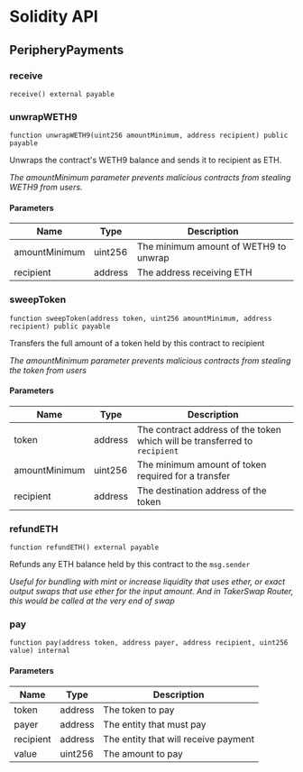 # Solidity API

## PeripheryPayments

### receive

```solidity
receive() external payable
```

### unwrapWETH9

```solidity
function unwrapWETH9(uint256 amountMinimum, address recipient) public payable
```

Unwraps the contract's WETH9 balance and sends it to recipient as ETH.

_The amountMinimum parameter prevents malicious contracts from stealing WETH9 from users._

#### Parameters

| Name | Type | Description |
| ---- | ---- | ----------- |
| amountMinimum | uint256 | The minimum amount of WETH9 to unwrap |
| recipient | address | The address receiving ETH |

### sweepToken

```solidity
function sweepToken(address token, uint256 amountMinimum, address recipient) public payable
```

Transfers the full amount of a token held by this contract to recipient

_The amountMinimum parameter prevents malicious contracts from stealing the token from users_

#### Parameters

| Name | Type | Description |
| ---- | ---- | ----------- |
| token | address | The contract address of the token which will be transferred to `recipient` |
| amountMinimum | uint256 | The minimum amount of token required for a transfer |
| recipient | address | The destination address of the token |

### refundETH

```solidity
function refundETH() external payable
```

Refunds any ETH balance held by this contract to the `msg.sender`

_Useful for bundling with mint or increase liquidity that uses ether, or exact output swaps
that use ether for the input amount. And in TakerSwap Router, this would be called 
at the very end of swap_

### pay

```solidity
function pay(address token, address payer, address recipient, uint256 value) internal
```

#### Parameters

| Name | Type | Description |
| ---- | ---- | ----------- |
| token | address | The token to pay |
| payer | address | The entity that must pay |
| recipient | address | The entity that will receive payment |
| value | uint256 | The amount to pay |


